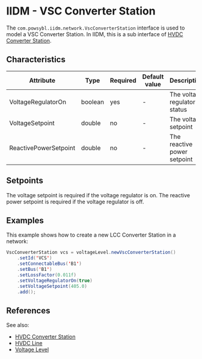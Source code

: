 # IIDM - VSC Converter Station

The `com.powsybl.iidm.network.VscConverterStation` interface is used to model a VSC Converter Station. In IIDM, this is
a sub interface of [HVDC Converter Station](hvdcConverterStation.md).

## Characteristics
| Attribute | Type | Required | Default value | Description |
| --------- | ---- | -------- | ------------- | ----------- |
| VoltageRegulatorOn | boolean | yes | - | The voltage regulator status |
| VoltageSetpoint | double | no | - | The voltage setpoint |
| ReactivePowerSetpoint | double | no | - | The reactive power setpoint |

## Setpoints
The voltage setpoint is required if the voltage regulator is on.
The reactive power setpoint is required if the voltage regulator is off.

## Examples
This example shows how to create a new LCC Converter Station in a network:
```java
VscConverterStation vcs = voltageLevel.newVscConverterStation()
    .setId('VCS')
    .setConnectableBus('B1')
    .setBus('B1')
    .setLossFactor(0.011f)
    .setVoltageRegulatorOn(true)
    .setVoltageSetpoint(405.0)
    .add();
```

## References
See also:
- [HVDC Converter Station](hvdcConverterStation.md)
- [HVDC Line](hvdcLine.md)
- [Voltage Level](voltageLevel.md)
